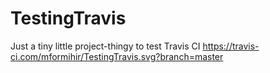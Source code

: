 # TestingTravis
Just a tiny little project-thingy to test Travis CI
https://travis-ci.com/mformihir/TestingTravis.svg?branch=master
